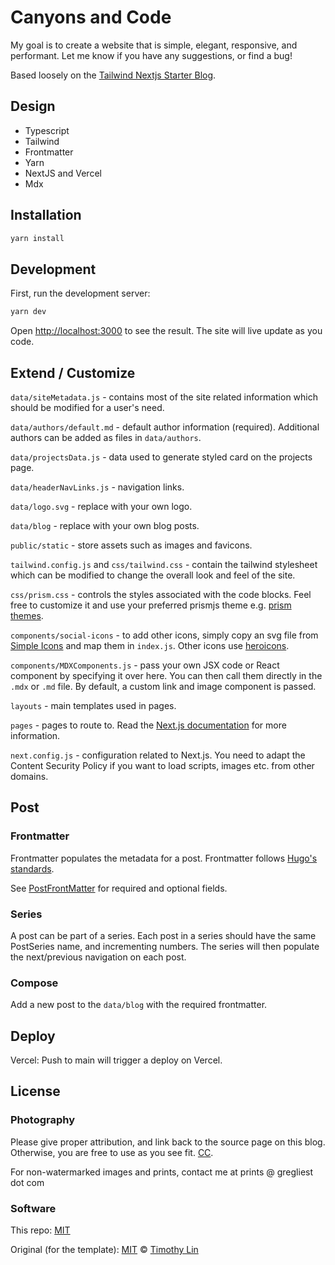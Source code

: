 # Canyons and Code

My goal is to create a website that is simple, elegant, responsive, and performant. Let me know if you have any suggestions, or find a bug!

Based loosely on the [Tailwind Nextjs Starter Blog](https://github.com/timlrx/tailwind-nextjs-starter-blog).

## Design

- Typescript
- Tailwind
- Frontmatter
- Yarn
- NextJS and Vercel
- Mdx

## Installation

```bash
yarn install
```

## Development

First, run the development server:

```bash
yarn dev
```

Open [http://localhost:3000](http://localhost:3000) to see the result. The site will live update as you code.

## Extend / Customize

`data/siteMetadata.js` - contains most of the site related information which should be modified for a user's need.

`data/authors/default.md` - default author information (required). Additional authors can be added as files in `data/authors`.

`data/projectsData.js` - data used to generate styled card on the projects page.

`data/headerNavLinks.js` - navigation links.

`data/logo.svg` - replace with your own logo.

`data/blog` - replace with your own blog posts.

`public/static` - store assets such as images and favicons.

`tailwind.config.js` and `css/tailwind.css` - contain the tailwind stylesheet which can be modified to change the overall look and feel of the site.

`css/prism.css` - controls the styles associated with the code blocks. Feel free to customize it and use your preferred prismjs theme e.g. [prism themes](https://github.com/PrismJS/prism-themes).

`components/social-icons` - to add other icons, simply copy an svg file from [Simple Icons](https://simpleicons.org/) and map them in `index.js`. Other icons use [heroicons](https://heroicons.com/).

`components/MDXComponents.js` - pass your own JSX code or React component by specifying it over here. You can then call them directly in the `.mdx` or `.md` file. By default, a custom link and image component is passed.

`layouts` - main templates used in pages.

`pages` - pages to route to. Read the [Next.js documentation](https://nextjs.org/docs) for more information.

`next.config.js` - configuration related to Next.js. You need to adapt the Content Security Policy if you want to load scripts, images etc. from other domains.

## Post

### Frontmatter

Frontmatter populates the metadata for a post. Frontmatter follows [Hugo's standards](https://gohugo.io/content-management/front-matter/).

See [PostFrontMatter](https://github.com/Gregliest/Blog/blob/main/types/PostFrontMatter.ts) for required and optional fields.

### Series

A post can be part of a series. Each post in a series should have the same PostSeries name, and incrementing numbers. The series will then populate the next/previous navigation on each post.

### Compose

Add a new post to the `data/blog` with the required frontmatter.

## Deploy

Vercel: Push to main will trigger a deploy on Vercel.

## License

### Photography

Please give proper attribution, and link back to the source page on this blog. Otherwise, you are free to use as you see fit. [CC](https://github.com/Gregliest/Blog/blob/main/CCLICENSE).

For non-watermarked images and prints, contact me at prints @ gregliest dot com

### Software

This repo: [MIT](https://github.com/Gregliest/Blog/blob/main/LICENSE)

Original (for the template): [MIT](https://github.com/timlrx/tailwind-nextjs-starter-blog/blob/master/LICENSE) © [Timothy Lin](https://www.timrlx.com)
